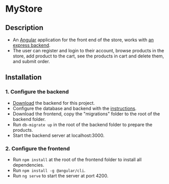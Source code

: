 # MyStore

## Description
- An [Angular](https://angular.io/) application for the front end of the store, works with [an express backend](https://github.com/wangpengda1210/Storefront-Backend).
- The user can register and login to their account, browse products in the store, add product to the cart, see the products in cart and delete them, and submit order.

## Installation
### 1. Configure the backend
- [Download](https://github.com/wangpengda1210/Storefront-Backend) the backend for this project.
- Configure the database and backend with the [instructions](https://github.com/wangpengda1210/Storefront-Backend/blob/master/README.md).
- Download the frontend, copy the "migrations" folder to the root of the backend folder.
- Run ```db-migrate up``` in the root of the backend folder to prepare the products.
- Start the backend server at localhost:3000.

### 2. Configure the frontend
- Run ```npm install``` at the root of the frontend folder to install all dependencies.
- Run ```npm install -g @angular/cli```.
- Run ```ng serve``` to start the server at port 4200.
